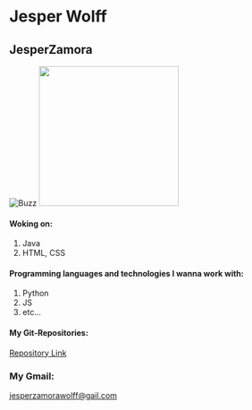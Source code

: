 # Jesper Wolff
## JesperZamora
![Buzz](https://user-images.githubusercontent.com/113138989/215462728-e63202ca-c461-40c4-97ae-6280aae92e86.png)
<img width="250px" border-radius="50px" src="https://user-images.githubusercontent.com/113138989/215462728-e63202ca-c461-40c4-97ae-6280aae92e86.png"/>

#### Woking on:
1. Java
2. HTML, CSS

#### Programming languages and technologies I wanna work with:
1. Python
2. JS
3. etc...

#### My Git-Repositories:
[Repository Link](https://github.com/JesperZamora?tab=repositories)

### My Gmail:
jesperzamorawolff@gail.com
